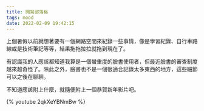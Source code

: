 ```yaml
---
title: 開寫部落格
tags: mood
date: 2022-02-09 19:42:15
---
```



上個暑假以前就想著要有一個網路空間來紀錄一些事情，像是學習紀錄、自行車路線或是技術筆記等等，結果拖拖拉拉就拖到現在了。

有認識我的人應該都知道我算是一個蠻重度的臉書使用者，但最近臉書的審查制度越來越奇怪了。除此之外，臉書也不是一個很適合記錄太多東西的地方，這些細節可以之後在聊聊。

不知道應該附上什麼，就隨便附上一個恭賀新年影片吧。

{% youtube 2qkXeYBNmBw %}
